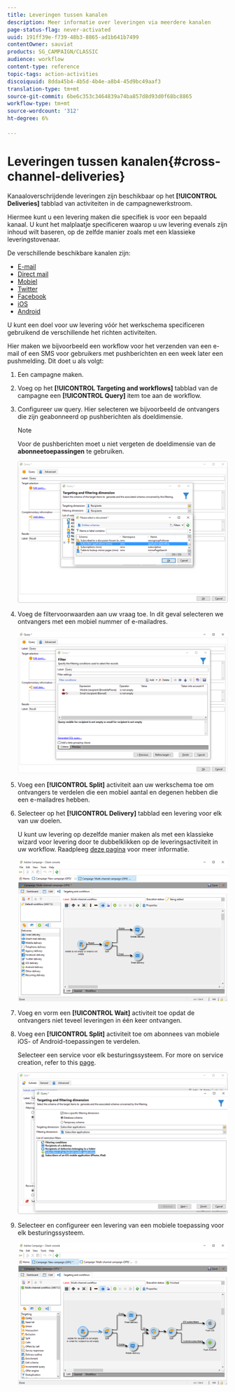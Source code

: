```yaml
---
title: Leveringen tussen kanalen
description: Meer informatie over leveringen via meerdere kanalen
page-status-flag: never-activated
uuid: 191ff39e-f739-48b3-8865-ad1b641b7499
contentOwner: sauviat
products: SG_CAMPAIGN/CLASSIC
audience: workflow
content-type: reference
topic-tags: action-activities
discoiquuid: 8dda45b4-4b5d-4b4e-a8b4-45d9bc49aaf3
translation-type: tm+mt
source-git-commit: 6be6c353c3464839a74ba857d8d93d0f68bc8865
workflow-type: tm+mt
source-wordcount: '312'
ht-degree: 6%

---
```



# Leveringen tussen kanalen{#cross-channel-deliveries}

Kanaaloverschrijdende leveringen zijn beschikbaar op het **[!UICONTROL Deliveries]** tabblad van activiteiten in de campagnewerkstroom.

Hiermee kunt u een levering maken die specifiek is voor een bepaald kanaal. U kunt het malplaatje specificeren waarop u uw levering evenals zijn inhoud wilt baseren, op de zelfde manier zoals met een klassieke leveringstovenaar.

De verschillende beschikbare kanalen zijn:

* [E-mail](../../delivery/using/about-email-channel.md)
* [Direct mail](../../delivery/using/about-direct-mail-channel.md)
* [Mobiel](../../delivery/using/sms-channel.md)
* [Twitter](../../social/using/publishing-on-twitter.md)
* [Facebook](../../social/using/publishing-on-facebook.md)
* [iOS](../../delivery/using/creating-notifications.md#sending-notifications-on-ios)
* [Android](../../delivery/using/creating-notifications.md#sending-notifications-on-android)

U kunt een doel voor uw levering vóór het werkschema specificeren gebruikend de verschillende het richten activiteiten.

Hier maken we bijvoorbeeld een workflow voor het verzenden van een e-mail of een SMS voor gebruikers met pushberichten en een week later een pushmelding. Dit doet u als volgt:

1. Een campagne maken.
1. Voeg op het **[!UICONTROL Targeting and workflows]** tabblad van de campagne een **[!UICONTROL Query]** item toe aan de workflow.
1. Configureer uw query. Hier selecteren we bijvoorbeeld de ontvangers die zijn geabonneerd op pushberichten als doeldimensie.

   >[!NOTE]
   >
   >Voor de pushberichten moet u niet vergeten de doeldimensie van de **abonneetoepassingen** te gebruiken.

   ![](assets/cross_channel_delivery_1.png)

1. Voeg de filtervoorwaarden aan uw vraag toe. In dit geval selecteren we ontvangers met een mobiel nummer of e-mailadres.

   ![](assets/cross_channel_delivery_2.png)

1. Voeg een **[!UICONTROL Split]** activiteit aan uw werkschema toe om ontvangers te verdelen die een mobiel aantal en degenen hebben die een e-mailadres hebben.
1. Selecteer op het **[!UICONTROL Delivery]** tabblad een levering voor elk van uw doelen.

   U kunt uw levering op dezelfde manier maken als met een klassieke wizard voor levering door te dubbelklikken op de leveringsactiviteit in uw workflow. Raadpleeg [deze pagina](../../delivery/using/about-email-channel.md) voor meer informatie.

   ![](assets/cross_channel_delivery_3.png)

1. Voeg en vorm een **[!UICONTROL Wait]** activiteit toe opdat de ontvangers niet teveel leveringen in één keer ontvangen.
1. Voeg een **[!UICONTROL Split]** activiteit toe om abonnees van mobiele iOS- of Android-toepassingen te verdelen.

   Selecteer een service voor elk besturingssysteem. For more on service creation, refer to this [page](../../delivery/using/configuring-the-mobile-application.md).

   ![](assets/cross_channel_delivery_4.png)

1. Selecteer en configureer een levering van een mobiele toepassing voor elk besturingssysteem.

   ![](assets/cross_channel_delivery_5.png)
